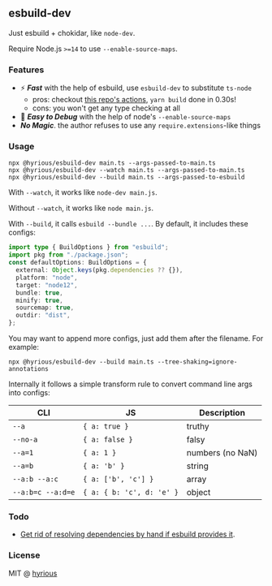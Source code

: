 ## esbuild-dev

Just esbuild + chokidar, like `node-dev`.

Require Node.js `>=14` to use `--enable-source-maps`.

### Features

- ⚡ **_Fast_** with the help of esbuild, use `esbuild-dev` to substitute `ts-node`
  - pros: checkout [this repo's actions](https://github.com/hyrious/esbuild-dev/actions), `yarn build` done in 0.30s!
  - cons: you won't get any type checking at all
- 🐛 **_Easy to Debug_** with the help of node's `--enable-source-maps`
- **_No Magic_**. the author refuses to use any `require.extensions`-like things

### Usage

```shell-session
npx @hyrious/esbuild-dev main.ts --args-passed-to-main.ts
npx @hyrious/esbuild-dev --watch main.ts --args-passed-to-main.ts
npx @hyrious/esbuild-dev --build main.ts --args-passed-to-esbuild
```

With `--watch`, it works like `node-dev main.js`.

Without `--watch`, it works like `node main.js`.

With `--build`, it calls `esbuild --bundle ...`. By default, it includes these configs:

```ts
import type { BuildOptions } from "esbuild";
import pkg from "./package.json";
const defaultOptions: BuildOptions = {
  external: Object.keys(pkg.dependencies ?? {}),
  platform: "node",
  target: "node12",
  bundle: true,
  minify: true,
  sourcemap: true,
  outdir: "dist",
};
```

You may want to append more configs, just add them after the filename. For example:

```shell-session
npx @hyrious/esbuild-dev --build main.ts --tree-shaking=ignore-annotations
```

Internally it follows a simple transform rule to convert command line args into configs:

| CLI               | JS                        | Description      |
| ----------------- | ------------------------- | ---------------- |
| `--a`             | `{ a: true }`             | truthy           |
| `--no-a`          | `{ a: false }`            | falsy            |
| `--a=1`           | `{ a: 1 }`                | numbers (no NaN) |
| `--a=b`           | `{ a: 'b' }`              | string           |
| `--a:b --a:c`     | `{ a: ['b', 'c'] }`       | array            |
| `--a:b=c --a:d=e` | `{ a: { b: 'c', d: 'e' }` | object           |

### Todo

- [Get rid of resolving dependencies by hand if esbuild provides it](https://github.com/evanw/esbuild/issues/1072).

### License

MIT @ [hyrious](https://github.com/hyrious)
